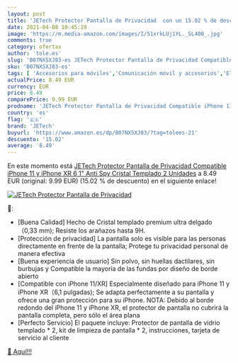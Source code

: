 ```yaml
---
layout: post
title: 'JETech Protector Pantalla de Privacidad  con un 15.02 % de descuento'
date: 2021-04-08 10:45:19
image: 'https://m.media-amazon.com/images/I/51xrkLUj1YL._SL400_.jpg'
comments: true
category: ofertas
author: 'tole.es'
slug: 'B07NXSXJ83-es JETech Protector Pantalla de Privacidad Compatible iPhone...'
sku: 'B07NXSXJ83-es'
tags: [ 'Accesorios para móviles','Comunicación móvil y accesorios','Electrónica','Mantenimiento, cuidado y reparaciones de teléfonos móviles','Protectores de pantalla para móviles','iphone','jetech', ]
actualPrice: 8.49 EUR
currency: EUR
price: 8.49
comparePrice: 9.99 EUR
prodname: 'JETech Protector Pantalla de Privacidad Compatible iPhone 11 y iPhone XR 6 1"  Anti Spy Cristal Templado  2 Unidades'
country: 'es'
flag: '🇪🇸'
brand: 'JETech'
buyurl: 'https://www.amazon.es/dp/B07NXSXJ83/?tag=tolees-21'
descuento: '15.02'
average: '8.49'
---
```


En este momento está [JETech Protector Pantalla de Privacidad Compatible iPhone 11 y iPhone XR 6 1"  Anti Spy Cristal Templado  2 Unidades](https://www.amazon.es/dp/B07NXSXJ83/?tag=tolees-21) a 8.49 EUR (original: 9.99 EUR) (15.02 %  de descuento) en el siguiente enlace!

[![JETech Protector Pantalla de Privacidad ](https://m.media-amazon.com/images/I/51xrkLUj1YL._SL400_.jpg)](https://www.amazon.es/dp/B07NXSXJ83/?tag=tolees-21)

🔎:

- [Buena Calidad] Hecho de Cristal templado premium ultra delgado （0,33 mm); Resiste los arañazos hasta 9H.
- [Protección de privacidad] La pantalla solo es visible para las personas directamente en frente de la pantalla; Protege tu privacidad personal de manera efectiva
- [Buena experiencia de usuario] Sin polvo, sin huellas dactilares, sin burbujas y Compatible la mayoría de las fundas por diseño de borde abierto
- [Compatible con iPhone 11/XR] Especialmente diseñado para iPhone 11 y iPhone XR（6,1 pulgadas); Se adapta perfectamente a su pantalla y ofrece una gran protección para su iPhone. NOTA: Debido al borde redondo del iPhone 11 y iPhone XR, el protector de pantalla no cubrirá la pantalla completa, pero sólo el área plana
- [Perfecto Servicio] El paquete incluye: Protector de pantalla de vidrio templado * 2, kit de limpieza de pantalla * 2, instrucciones, tarjeta de servicio al cliente

[🛒 Aquí!!!](https://www.amazon.es/dp/B07NXSXJ83/?tag=tolees-21)
